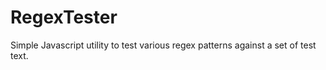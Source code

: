 RegexTester
===========

Simple Javascript utility to test various regex patterns against a set of test text. 
